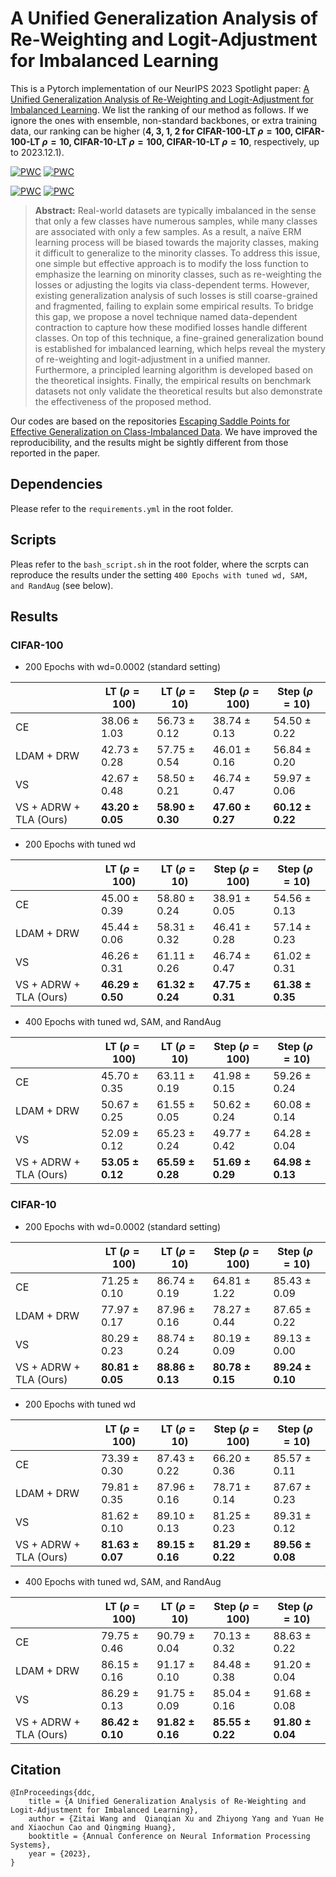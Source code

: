 # A Unified Generalization Analysis of Re-Weighting and Logit-Adjustment for Imbalanced Learning

This is a Pytorch implementation of our NeurIPS 2023 Spotlight paper: [A Unified Generalization Analysis of Re-Weighting and Logit-Adjustment for Imbalanced Learning](https://arxiv.org/abs/2310.04752). We list the ranking of our method as follows. If we ignore the ones with ensemble, non-standard backbones, or extra training data, our ranking can be higher (**4, 3, 1, 2 for CIFAR-100-LT $\rho=100$, CIFAR-100-LT $\rho=10$, CIFAR-10-LT $\rho=100$, CIFAR-10-LT $\rho=10$**, respectively, up to 2023.12.1).

[![PWC](https://img.shields.io/endpoint.svg?url=https://paperswithcode.com/badge/a-unified-generalization-analysis-of-re/long-tail-learning-on-cifar-100-lt-r-100)](https://paperswithcode.com/sota/long-tail-learning-on-cifar-100-lt-r-100?p=a-unified-generalization-analysis-of-re) [![PWC](https://img.shields.io/endpoint.svg?url=https://paperswithcode.com/badge/a-unified-generalization-analysis-of-re/long-tail-learning-on-cifar-100-lt-r-10)](https://paperswithcode.com/sota/long-tail-learning-on-cifar-100-lt-r-10?p=a-unified-generalization-analysis-of-re)
	
[![PWC](https://img.shields.io/endpoint.svg?url=https://paperswithcode.com/badge/a-unified-generalization-analysis-of-re/long-tail-learning-on-cifar-10-lt-r-100)](https://paperswithcode.com/sota/long-tail-learning-on-cifar-10-lt-r-100?p=a-unified-generalization-analysis-of-re) [![PWC](https://img.shields.io/endpoint.svg?url=https://paperswithcode.com/badge/a-unified-generalization-analysis-of-re/long-tail-learning-on-cifar-10-lt-r-10)](https://paperswithcode.com/sota/long-tail-learning-on-cifar-10-lt-r-10?p=a-unified-generalization-analysis-of-re)

> **Abstract:** Real-world datasets are typically imbalanced in the sense that only a few classes have numerous samples, while many classes are associated with only a few samples. As a result, a naïve ERM learning process will be biased towards the majority classes, making it difficult to generalize to the minority classes. To address this issue, one simple but effective approach is to modify the loss function to emphasize the learning on minority classes, such as re-weighting the losses or adjusting the logits via class-dependent terms. However, existing generalization analysis of such losses is still coarse-grained and fragmented, failing to explain some empirical results. To bridge this gap, we propose a novel technique named data-dependent contraction to capture how these modified losses handle different classes. On top of this technique, a fine-grained generalization bound is established for imbalanced learning, which helps reveal the mystery of re-weighting and logit-adjustment in a unified manner. Furthermore, a principled learning algorithm is developed based on the theoretical insights. Finally, the empirical results on benchmark datasets not only validate the theoretical results but also demonstrate the effectiveness of the proposed method.

Our codes are based on the repositories [Escaping Saddle Points for Effective Generalization on Class-Imbalanced Data](https://github.com/val-iisc/saddle-longtail). We have improved the reproducibility, and the results might be sightly different from those reported in the paper.

## Dependencies

Please refer to the `requirements.yml` in the root folder.

## Scripts

Pleas refer to the `bash_script.sh` in the root folder, where the scrpts can reproduce the results under the setting `400 Epochs with tuned wd, SAM, and RandAug` (see below).

## Results

### CIFAR-100

- 200 Epochs with wd=0.0002 (standard setting)

| | LT ($\rho=100$)  | LT ($\rho=10$)  | Step ($\rho=100$)  | Step ($\rho=10$) |
|  ----  | ----  | ----  | ----  | ----  |
| CE | 38.06 ± 1.03 | 56.73 ± 0.12 |  38.74 ± 0.13 | 54.50 ± 0.22 |
| LDAM + DRW | 42.73 ± 0.28 | 57.75 ± 0.54 | 46.01 ± 0.16 | 56.84 ± 0.20 |
| VS | 42.67 ± 0.48 | 58.50 ± 0.21 | 46.74 ± 0.47 | 59.97 ± 0.06 |
| VS + ADRW + TLA (Ours) | **43.20 ± 0.05** | **58.90 ± 0.30** | **47.60 ± 0.27** | **60.12 ± 0.22** |

- 200 Epochs with tuned wd

| | LT ($\rho=100$)  | LT ($\rho=10$)  | Step ($\rho=100$)  | Step ($\rho=10$) |
|  ----  | ----  | ----  | ----  | ----  |
| CE | 45.00 ± 0.39 | 58.80 ± 0.24 |  38.91 ± 0.05 | 54.56 ± 0.13 |
| LDAM + DRW | 45.44 ± 0.06 | 58.31 ± 0.32 | 46.41 ± 0.28 | 57.14 ± 0.23 |
| VS | 46.26 ± 0.31 | 61.11 ± 0.26 | 46.74 ± 0.47 | 61.02 ± 0.31 |
| VS + ADRW + TLA (Ours) | **46.29 ± 0.50** | **61.32 ± 0.24** | **47.75 ± 0.31** | **61.38 ± 0.35** |

- 400 Epochs with tuned wd, SAM, and RandAug

| | LT ($\rho=100$)  | LT ($\rho=10$)  | Step ($\rho=100$)  | Step ($\rho=10$) |
|  ----  | ----  | ----  | ----  | ----  |
| CE | 45.70 ± 0.35 | 63.11 ± 0.19 |  41.98 ± 0.15 | 59.26 ± 0.24 |
| LDAM + DRW | 50.67 ± 0.25 | 61.55 ± 0.05 | 50.62 ± 0.24 | 60.08 ± 0.14 |
| VS | 52.09 ± 0.12 | 65.23 ± 0.24 | 49.77 ± 0.42 | 64.28 ± 0.04 |
| VS + ADRW + TLA (Ours) | **53.05 ± 0.12** | **65.59 ± 0.28** | **51.69 ± 0.29** | **64.98 ± 0.13** |



### CIFAR-10

- 200 Epochs with wd=0.0002 (standard setting)

| | LT ($\rho=100$)  | LT ($\rho=10$)  | Step ($\rho=100$)  | Step ($\rho=10$) |
|  ----  | ----  | ----  | ----  | ----  |
| CE | 71.25 ± 0.10 | 86.74 ± 0.19 |  64.81 ± 1.22 | 85.43 ± 0.09 |
| LDAM + DRW | 77.97 ± 0.17 | 87.96 ± 0.16 | 78.27 ± 0.44 | 87.65 ± 0.22 |
| VS | 80.29 ± 0.23 | 88.74 ± 0.24 | 80.19 ± 0.09 | 89.13 ± 0.00 |
| VS + ADRW + TLA (Ours) | **80.81 ± 0.05** | **88.86 ± 0.13** | **80.78 ± 0.15** | **89.24 ± 0.10** |

- 200 Epochs with tuned wd

| | LT ($\rho=100$)  | LT ($\rho=10$)  | Step ($\rho=100$)  | Step ($\rho=10$) |
|  ----  | ----  | ----  | ----  | ----  |
| CE | 73.39 ± 0.30 | 87.43 ± 0.22 |  66.20 ± 0.36 | 85.57 ± 0.11 |
| LDAM + DRW | 79.81 ± 0.35 | 87.96 ± 0.16 | 78.71 ± 0.14 | 87.67 ± 0.23 |
| VS | 81.62 ± 0.10 | 89.10 ± 0.13 | 81.25 ± 0.23 | 89.31 ± 0.12 |
| VS + ADRW + TLA (Ours) | **81.63 ± 0.07** | **89.15 ± 0.16** | **81.29 ± 0.22** | **89.56 ± 0.08** |

- 400 Epochs with tuned wd, SAM, and RandAug

| | LT ($\rho=100$)  | LT ($\rho=10$)  | Step ($\rho=100$)  | Step ($\rho=10$) |
|  ----  | ----  | ----  | ----  | ----  |
| CE | 79.75 ± 0.46 | 90.79 ± 0.04 | 70.13 ± 0.32  | 88.63 ± 0.22 |
| LDAM + DRW | 86.15 ± 0.16 | 91.17 ± 0.10 | 84.48 ± 0.38  | 91.20 ± 0.04 |
| VS | 86.29 ± 0.13 | 91.75 ± 0.09 | 85.04 ± 0.16 | 91.68 ± 0.08 |
| VS + ADRW + TLA (Ours) | **86.42 ± 0.10** | **91.82 ± 0.16** | **85.55 ± 0.22**  | **91.80 ± 0.04** |

## Citation

```
@InProceedings{ddc,
    title = {A Unified Generalization Analysis of Re-Weighting and Logit-Adjustment for Imbalanced Learning},
    author = {Zitai Wang and  Qianqian Xu and Zhiyong Yang and Yuan He and Xiaochun Cao and Qingming Huang},
    booktitle = {Annual Conference on Neural Information Processing Systems},
    year = {2023},
}
```
